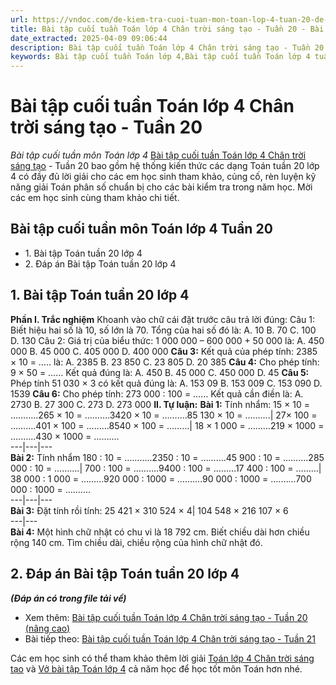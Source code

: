 ```yaml
---
url: https://vndoc.com/de-kiem-tra-cuoi-tuan-mon-toan-lop-4-tuan-20-de-1-160662
title: Bài tập cuối tuần Toán lớp 4 Chân trời sáng tạo - Tuần 20 - Bài tập cuối tuần môn Toán lớp 4 - VnDoc.com
date_extracted: 2025-04-09 09:06:44
description: Bài tập cuối tuần Toán lớp 4 Chân trời sáng tạo - Tuần 20 có đáp án giúp các em học sinh ôn tập, nâng cao kỹ năng giải Toán.
keywords: Bài tập cuối tuần Toán lớp 4,Bài tập cuối tuần Toán lớp 4 tuần 20,Bài tập cuối tuần Toán lớp 4 Chân trời sáng tạo,Đề kiểm tra cuối tuần môn Toán lớp 4 Tuần 20,Đề kiểm tra cuối tuần môn Toán lớp 4,Bài tập cuối tuần môn Toán lớp 4,giải Toán lớp 4,giải bài tập toán 4,toán lớp 4,bài tập toán lớp 4,bài tập toán lớp 4 có đáp án
---
```


# Bài tập cuối tuần Toán lớp 4 Chân trời sáng tạo - Tuần 20
 _Bài tập cuối tuần môn Toán lớp 4_
[Bài tập cuối tuần Toán lớp 4 Chân trời sáng tạo](<https://vndoc.com/de-kiem-tra-cuoi-tuan-toan4>) \- Tuần 20 bao gồm hệ thống kiến thức các dạng Toán tuần 20 lớp 4 có đầy đủ lời giải cho các em học sinh tham khảo, củng cố, rèn luyện kỹ năng giải Toán phân số chuẩn bị cho các bài kiểm tra trong năm học. Mời các em học sinh cùng tham khảo chi tiết.
## Bài tập cuối tuần môn Toán lớp 4 Tuần 20
  * 1\. Bài tập Toán tuần 20 lớp 4
  * 2\. Đáp án Bài tập Toán tuần 20 lớp 4

## **1\. Bài tập Toán tuần 20 lớp 4**
**Phần I. Trắc nghiệm**
Khoanh vào chữ cái đặt trước câu trả lời đúng:
Câu 1: Biết hiệu hai số là 10, số lớn là 70. Tổng của hai số đó là:
A. 10
B. 70
C. 100
D. 130
Câu 2: Giá trị của biểu thức: 1 000 000 – 600 000 + 50 000 là:
A. 450 000
B. 45 000
C. 405 000
D. 400 000
**Câu 3:** Kết quả của phép tính: 2385 × 10 = ….. là:
A. 2385
B. 23 850
C. 23 805
D. 20 385
**Câu 4:** Cho phép tính: 9 × 50 = …… Kết quả đúng là:
A. 450
B. 45 000
C. 450 000
D. 45
**Câu 5:** Phép tính 51 030 × 3 có kết quả đúng là:
A. 153 09
B. 153 009
C. 153 090
D. 1539
**Câu 6:** Cho phép tính: 273 000 : 100 = …… Kết quả cần điền là:
A. 2730
B. 27 300
C. 273
D. 273 000
**II. Tự luận:**
**Bài 1:** Tính nhẩm:
15 × 10 = ………..265 × 10 = ……….3420 × 10 = ……….85 130 × 10 = ……….| 27× 100 = ……….401 × 100 = ………8540 × 100 = ………| 18 × 1 000 = ………219 × 1000 = ….…...430 × 1000 = ….…...  
---|---|---  
**Bài 2:** Tính nhẩm
180 : 10 = ………..2350 : 10 = ……….45 900 : 10 = ……….285 000 : 10 = ……….| 700 : 100 = ……….9400 : 100 = ………17 400 : 100 = ………| 38 000 : 1 000 = ………920 000 : 1000 = ….…...90 000 : 1000 = ….…...700 000 : 1000 = ….…...  
---|---|---  
**Bài 3:** Đặt tính rồi tính:
25 421 × 310 524 × 4| 104 548 × 216 107 × 6  
---|---  
**Bài 4:** Một hình chữ nhật có chu vi là 18 792 cm. Biết chiều dài hơn chiều rộng 140 cm. Tìm chiều dài, chiều rộng của hình chữ nhật đó.
## **2\. Đáp án Bài tập Toán tuần 20 lớp 4**
 _**\(Đáp án có trong file tải về\)**_
  * Xem thêm: [Bài tập cuối tuần Toán lớp 4 Chân trời sáng tạo - Tuần 20 \(nâng cao\)](<https://vndoc.com/bai-tap-cuoi-tuan-toan-lop-4-chan-troi-sang-tao-tuan-20-nang-cao-300898>)
  * Bài tiếp theo: [Bài tập cuối tuần Toán lớp 4 Chân trời sáng tạo - Tuần 21](<https://vndoc.com/de-kiem-tra-cuoi-tuan-mon-toan-lop-4-tuan-21-de-1-161216>)

Các em học sinh có thể tham khảo thêm lời giải [Toán lớp 4 Chân trời sáng tạo](<https://vndoc.com/toan-lop-4-chan-troi-sang-tao>) và [Vở bài tập Toán lớp 4](<https://vndoc.com/vo-bt-toan4>) cả năm học để học tốt môn Toán hơn nhé.
